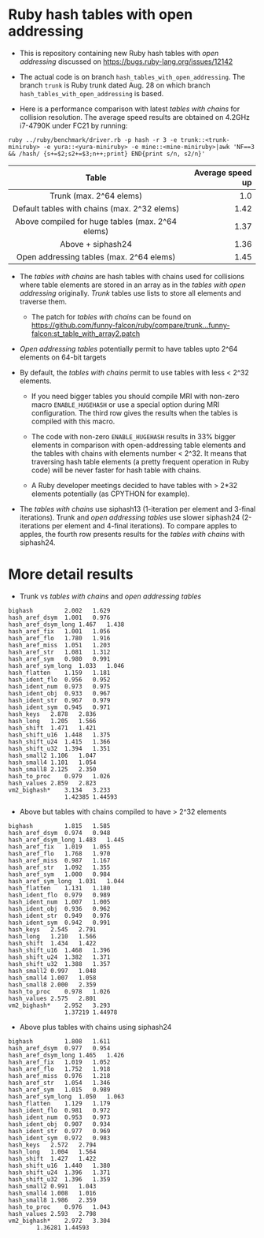 # Ruby hash tables with open addressing

* This is repository containing new Ruby hash tables with *open
  addressing* discussed on https://bugs.ruby-lang.org/issues/12142

* The actual code is on branch `hash_tables_with_open_addressing`.
  The branch `trunk` is Ruby trunk dated Aug. 28 on which branch
  `hash_tables_with_open_addressing` is based.

* Here is a performance comparison with latest *tables with chains*
  for collision resolution.  The average speed results are obtained on
  4.2GHz i7-4790K under FC21 by running:
  

```
ruby ../ruby/benchmark/driver.rb -p hash -r 3 -e trunk::<trunk-miniruby> -e yura::<yura-miniruby> -e mine::<mine-miniruby>|awk 'NF==3 && /hash/ {s+=$2;s2+=$3;n++;print} END{print s/n, s2/n}'
```

|Table                                           |Average speed up            |
:-----------------------------------------------:|---------------------------:|
 Trunk (max. 2^64 elems)                         | 1.0                        |
 Default tables with chains (max. 2^32 elems)    | 1.42                       |
 Above compiled for huge tables (max. 2^64 elems)| 1.37                       |
 Above + siphash24                               | 1.36                       |
 Open addressing tables (max. 2^64 elems)        | 1.45                       |
 

* The *tables with chains* are hash tables with chains used for
  collisions where table elements are stored in an array as in the
  *tables with open addressing* originally.  *Trunk* tables use lists
  to store all elements and traverse them.

  * The patch for *tables with chains* can be found on
    https://github.com/funny-falcon/ruby/compare/trunk...funny-falcon:st_table_with_array2.patch

* *Open addressing tables* potentially permit to have tables upto 2^64
  elements on 64-bit targets

* By default, the *tables with chains* permit to use tables with less
  < 2^32 elements.

  * If you need bigger tables you should compile MRI with non-zero
    macro `ENABLE_HUGEHASH` or use a special option during MRI
    configuration.  The third row gives the results when the tables
    is compiled with this macro.

  * The code with non-zero `ENABLE_HUGEHASH` results in 33% bigger
    elements in comparison with open-addressing table elements and the
    tables with chains with elements number < 2^32.  It means that
    traversing hash table elements (a pretty frequent operation in
    Ruby code) will be never faster for hash table with chains.

  * A Ruby developer meetings decided to have tables with > 2*32
    elements potentially (as CPYTHON for example).
  
* The *tables with chains* use siphash13 (1-iteration per element and
  3-final iterations).  Trunk and *open addressing tables* use slower
  siphash24 (2-iterations per element and 4-final iterations).  To
  compare apples to apples, the fourth row presents results for the
  *tables with chains* with siphash24.
  

# More detail results

* Trunk vs *tables with chains* and *open addressing tables*

```
bighash	        2.002	1.629
hash_aref_dsym	1.001	0.976
hash_aref_dsym_long	1.467	1.438
hash_aref_fix	1.001	1.056
hash_aref_flo	1.780	1.916
hash_aref_miss	1.051	1.203
hash_aref_str	1.081	1.312
hash_aref_sym	0.980	0.991
hash_aref_sym_long	1.033	1.046
hash_flatten	1.159	1.181
hash_ident_flo	0.956	0.952
hash_ident_num	0.973	0.975
hash_ident_obj	0.933	0.967
hash_ident_str	0.967	0.979
hash_ident_sym	0.945	0.971
hash_keys	2.878	2.836
hash_long	1.205	1.566
hash_shift	1.471	1.421
hash_shift_u16	1.448	1.375
hash_shift_u24	1.415	1.366
hash_shift_u32	1.394	1.351
hash_small2	1.106	1.047
hash_small4	1.101	1.054
hash_small8	2.125	2.350
hash_to_proc	0.979	1.026
hash_values	2.859	2.823
vm2_bighash*	3.134	3.233
                1.42385 1.44593
```

* Above but tables with chains compiled to have > 2^32 elements

```
bighash	        1.815	1.585
hash_aref_dsym	0.974	0.948
hash_aref_dsym_long	1.483	1.445
hash_aref_fix	1.019	1.055
hash_aref_flo	1.768	1.970
hash_aref_miss	0.987	1.167
hash_aref_str	1.092	1.355
hash_aref_sym	1.000	0.984
hash_aref_sym_long	1.031	1.044
hash_flatten	1.131	1.180
hash_ident_flo	0.979	0.989
hash_ident_num	1.007	1.005
hash_ident_obj	0.936	0.962
hash_ident_str	0.949	0.976
hash_ident_sym	0.942	0.991
hash_keys	2.545	2.791
hash_long	1.210	1.566
hash_shift	1.434	1.422
hash_shift_u16	1.468	1.396
hash_shift_u24	1.382	1.371
hash_shift_u32	1.388	1.357
hash_small2	0.997	1.048
hash_small4	1.007	1.058
hash_small8	2.000	2.359
hash_to_proc	0.978	1.026
hash_values	2.575	2.801
vm2_bighash*	2.952	3.293
                1.37219 1.44978
```

* Above plus tables with chains using siphash24

```
bighash	        1.808	1.611
hash_aref_dsym	0.977	0.954
hash_aref_dsym_long	1.465	1.426
hash_aref_fix	1.019	1.052
hash_aref_flo	1.752	1.918
hash_aref_miss	0.976	1.218
hash_aref_str	1.054	1.346
hash_aref_sym	1.015	0.989
hash_aref_sym_long	1.050	1.063
hash_flatten	1.129	1.179
hash_ident_flo	0.981	0.972
hash_ident_num	0.953	0.973
hash_ident_obj	0.907	0.934
hash_ident_str	0.977	0.969
hash_ident_sym	0.972	0.983
hash_keys	2.572	2.794
hash_long	1.004	1.564
hash_shift	1.427	1.422
hash_shift_u16	1.440	1.380
hash_shift_u24	1.396	1.371
hash_shift_u32	1.396	1.359
hash_small2	0.991	1.043
hash_small4	1.008	1.016
hash_small8	1.986	2.359
hash_to_proc	0.976	1.043
hash_values	2.593	2.798
vm2_bighash*	2.972	3.304
		1.36281 1.44593
```